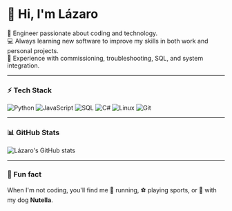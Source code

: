 # 👋 Hi, I'm Lázaro  

🚀 Engineer passionate about coding and technology.  
💻 Always learning new software to improve my skills in both work and personal projects.  
🔧 Experience with commissioning, troubleshooting, SQL, and system integration.  

---

### ⚡ Tech Stack  
![Python](https://img.shields.io/badge/-Python-3776AB?style=flat&logo=python&logoColor=white)
![JavaScript](https://img.shields.io/badge/-JavaScript-F7DF1E?style=flat&logo=javascript&logoColor=black)
![SQL](https://img.shields.io/badge/-SQL-4479A1?style=flat&logo=MySQL&logoColor=white)
![C#](https://img.shields.io/badge/-C%23-239120?style=flat&logo=c-sharp&logoColor=white)
![Linux](https://img.shields.io/badge/-Linux-FCC624?style=flat&logo=linux&logoColor=black)
![Git](https://img.shields.io/badge/-Git-F05032?style=flat&logo=git&logoColor=white)

---

### 📊 GitHub Stats  
![Lázaro's GitHub stats](https://github-readme-stats.vercel.app/api?username=SEU_USUARIO&show_icons=true&theme=tokyonight)

---

### 🎯 Fun fact  
When I'm not coding, you'll find me 🏃 running, ⚽ playing sports, or 🐶 with my dog **Nutella**.  
